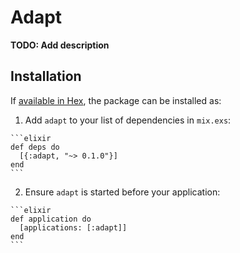 # Adapt

**TODO: Add description**

## Installation

If [available in Hex](https://hex.pm/docs/publish), the package can be installed as:

  1. Add `adapt` to your list of dependencies in `mix.exs`:

    ```elixir
    def deps do
      [{:adapt, "~> 0.1.0"}]
    end
    ```

  2. Ensure `adapt` is started before your application:

    ```elixir
    def application do
      [applications: [:adapt]]
    end
    ```

